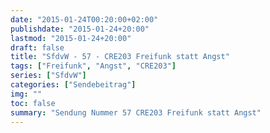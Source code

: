 ```yaml
---
date: "2015-01-24T00:20:00+02:00"
publishdate: "2015-01-24+20:00"
lastmod: "2015-01-24+20:00"
draft: false
title: "SfdvW - 57 - CRE203 Freifunk statt Angst"
tags: ["Freifunk", "Angst", "CRE203"]
series: ["SfdvW"]
categories: ["Sendebeitrag"]
img: ""
toc: false
summary: "Sendung Nummer 57 CRE203 Freifunk statt Angst"
---
```


<div id="example"></div>
<script src="https://cdn.podlove.org/web-player/embed.js"></script>

<script>
  podlovePlayer('#example', '/blog/sfdvw57.json');
</script>
